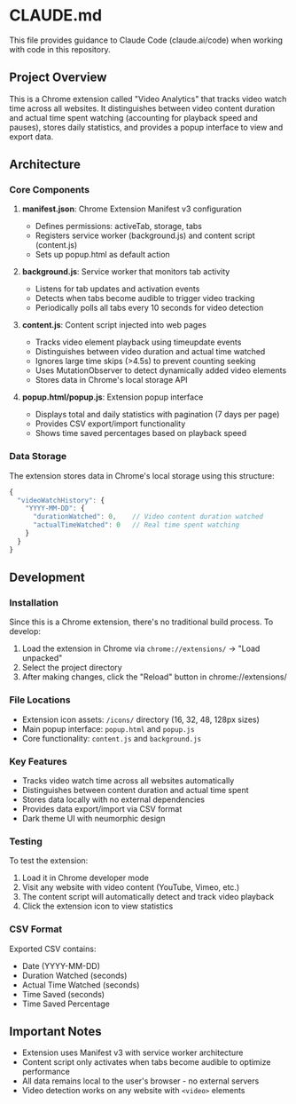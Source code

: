 # CLAUDE.md

This file provides guidance to Claude Code (claude.ai/code) when working with code in this repository.

## Project Overview

This is a Chrome extension called "Video Analytics" that tracks video watch time across all websites. It distinguishes between video content duration and actual time spent watching (accounting for playback speed and pauses), stores daily statistics, and provides a popup interface to view and export data.

## Architecture

### Core Components

1. **manifest.json**: Chrome Extension Manifest v3 configuration
   - Defines permissions: activeTab, storage, tabs
   - Registers service worker (background.js) and content script (content.js)
   - Sets up popup.html as default action

2. **background.js**: Service worker that monitors tab activity
   - Listens for tab updates and activation events
   - Detects when tabs become audible to trigger video tracking
   - Periodically polls all tabs every 10 seconds for video detection

3. **content.js**: Content script injected into web pages
   - Tracks video element playback using timeupdate events
   - Distinguishes between video duration and actual time watched
   - Ignores large time skips (>4.5s) to prevent counting seeking
   - Uses MutationObserver to detect dynamically added video elements
   - Stores data in Chrome's local storage API

4. **popup.html/popup.js**: Extension popup interface
   - Displays total and daily statistics with pagination (7 days per page)
   - Provides CSV export/import functionality
   - Shows time saved percentages based on playback speed

### Data Storage

The extension stores data in Chrome's local storage using this structure:
```javascript
{
  "videoWatchHistory": {
    "YYYY-MM-DD": {
      "durationWatched": 0,    // Video content duration watched
      "actualTimeWatched": 0   // Real time spent watching
    }
  }
}
```

## Development

### Installation
Since this is a Chrome extension, there's no traditional build process. To develop:

1. Load the extension in Chrome via `chrome://extensions/` → "Load unpacked"
2. Select the project directory
3. After making changes, click the "Reload" button in chrome://extensions/

### File Locations
- Extension icon assets: `/icons/` directory (16, 32, 48, 128px sizes)
- Main popup interface: `popup.html` and `popup.js`
- Core functionality: `content.js` and `background.js`

### Key Features
- Tracks video watch time across all websites automatically
- Distinguishes between content duration and actual time spent
- Stores data locally with no external dependencies
- Provides data export/import via CSV format
- Dark theme UI with neumorphic design

### Testing
To test the extension:
1. Load it in Chrome developer mode
2. Visit any website with video content (YouTube, Vimeo, etc.)
3. The content script will automatically detect and track video playback
4. Click the extension icon to view statistics

### CSV Format
Exported CSV contains:
- Date (YYYY-MM-DD)
- Duration Watched (seconds)
- Actual Time Watched (seconds)
- Time Saved (seconds)
- Time Saved Percentage

## Important Notes

- Extension uses Manifest v3 with service worker architecture
- Content script only activates when tabs become audible to optimize performance
- All data remains local to the user's browser - no external servers
- Video detection works on any website with `<video>` elements